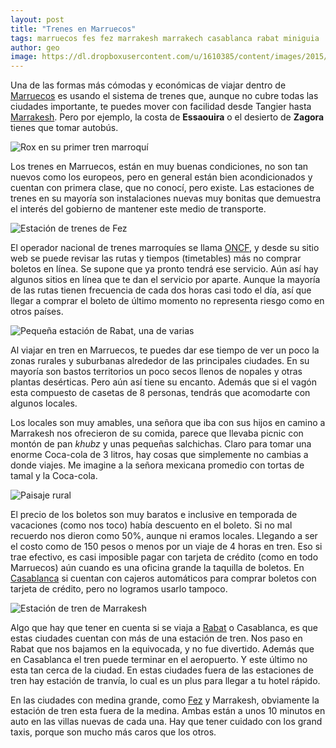 ```yaml
---
layout: post
title: "Trenes en Marruecos"
tags: marruecos fes fez marrakesh marrakech casablanca rabat miniguia
author: geo
image: https://dl.dropboxusercontent.com/u/1610385/content/images/2015/05/2015-01-05-11-01-24.jpg
---
```

Una de las formas más cómodas y económicas de viajar dentro de [Marruecos](/tag/marruecos) es usando el sistema de trenes que, aunque no cubre todas las ciudades importante,  te puedes mover con facilidad desde Tangier hasta [Marrakesh](/tag/marrakesh). Pero por ejemplo, la costa de **Essaouira** o el desierto de **Zagora** tienes que tomar autobús.

![Rox en su primer tren marroquí](https://dl.dropboxusercontent.com/u/1610385/content/images/2015/05/2014-12-30-10-19-46.jpg)

Los trenes en Marruecos, están en muy buenas condiciones, no son tan nuevos como los europeos, pero en general están bien acondicionados y cuentan con primera clase, que no conocí, pero existe. Las estaciones de trenes en su mayoría son instalaciones nuevas muy bonitas que demuestra el interés del gobierno de mantener este medio de transporte.

![Estación de trenes de Fez](https://dl.dropboxusercontent.com/u/1610385/content/images/2015/05/2014-12-30-08-15-30.jpg)

El operador nacional de trenes marroquíes se llama [ONCF](http://www.oncf.ma/), y desde su sitio web se puede revisar las rutas y tiempos (timetables) más no comprar boletos en línea. Se supone que ya pronto tendrá ese servicio. Aún así hay algunos sitios en línea que te dan el servicio por aparte. Aunque la mayoría de las rutas tienen frecuencia de cada dos horas casi todo el día, así que llegar a comprar el boleto de último momento no representa riesgo como en otros países.

![Pequeña estación de Rabat, una de varias](https://dl.dropboxusercontent.com/u/1610385/content/images/2015/05/2014-12-31-09-36-48.jpg)

Al viajar en tren en Marruecos, te puedes dar ese tiempo de ver un poco la zonas rurales y suburbanas alrededor de las principales ciudades. En su mayoría son bastos territorios un poco secos llenos de nopales y otras plantas desérticas. Pero aún así tiene su encanto. Además que si el vagón esta compuesto de casetas de 8 personas, tendrás que acomodarte con algunos locales.

Los locales son muy amables, una señora que iba con sus hijos en camino a Marrakesh nos ofrecieron de su comida, parece que llevaba picnic con montón de pan *khubz* y unas pequeñas salchichas. Claro para tomar una enorme Coca-cola de 3 litros, hay cosas que simplemente no cambias a donde viajes. Me imagine a la señora mexicana promedio con tortas de tamal y la Coca-cola.

![Paisaje rural](https://dl.dropboxusercontent.com/u/1610385/content/images/2015/05/2014-12-31-13-19-55.jpg)

El precio de los boletos son muy baratos e inclusive en temporada de vacaciones (como nos toco) había descuento en el boleto. Si no mal recuerdo nos dieron como 50%, aunque ni eramos locales. Llegando a ser el costo como de 150 pesos o menos por un viaje de 4 horas en tren. Eso si trae efectivo, es casi imposible pagar con tarjeta de crédito (como en todo Marruecos) aún cuando es una oficina grande la taquilla de boletos. En [Casablanca](/tag/casablanca) si cuentan con cajeros automáticos para comprar boletos con tarjeta de crédito, pero no logramos usarlo tampoco.

![Estación de tren de Marrakesh](https://dl.dropboxusercontent.com/u/1610385/content/images/2015/05/2014-12-31-14-46-11.jpg)

Algo que hay que tener en cuenta si se viaja a [Rabat](/tag/rabat) o Casablanca, es que estas ciudades cuentan con más de una estación de tren. Nos paso en Rabat que nos bajamos en la equivocada, y no fue divertido. Además que en Casablanca el tren puede terminar en el aeropuerto. Y este último no esta tan cerca de la ciudad. En estas ciudades fuera de las estaciones de tren hay estación de tranvía, lo cual es un plus para llegar a tu hotel rápido.

En las ciudades con medina grande, como [Fez](/tag/fez) y Marrakesh, obviamente la estación de tren esta fuera de la medina. Ambas están a unos 10 minutos en auto en las villas nuevas de cada una. Hay que tener cuidado con los grand taxis, porque son mucho más caros que los otros.
